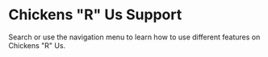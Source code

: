 # Chickens "R" Us Support

Search or use the navigation menu to learn how to use different features on Chickens "R" Us.